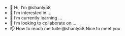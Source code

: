 - 👋 Hi, I’m @shanly58
- 👀 I’m interested in ...
- 🌱 I’m currently learning ...
- 💞️ I’m looking to collaborate on ...
- 📫 How to reach me tuite:@shanly58
Nice to meet you
<!---
shanly58/shanly58 is a ✨ special ✨ repository because its `README.md` (this file) appears on your GitHub profile.
You can click the Preview link to take a look at your changes.
--->
